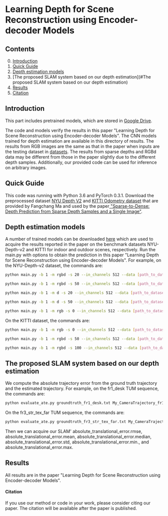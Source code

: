 # Learning Depth for Scene Reconstruction using Encoder-decoder Models

## Contents
0. [Introduction](#introduction)
0. [Quick Guide](#quick-guide)
0. [Depth estimation models](#models)
0. [The proposed SLAM system based on our depth estimation](#The proposed SLAM system based on our depth estimation)
0. [Results](#results)
0. [Citation](#citation)

## Introduction
This part includes pretrained models, which are stored in <a href="https://drive.google.com/file/d/1heAXjHVK0yQ4oKyR0qIyY4sRfSA_CapN/view?usp=sharing">Google Drive</a>.

The code and models verify the results in this paper "Learning Depth for Scene Reconstruction using Encoder-decoder Models".
The CNN models trained for depth estimation are available in this directory of results. The results from RGB images are the same as that in the paper when inputs are the testing dataset in <a href="http://datasets.lids.mit.edu/sparse-to-dense/data/nyudepthv2.tar.gz">datasets</a>. The results from sparse depths and  RGBd data may be different from those in the paper slightly due to the different depth samples. Additionally, our provided code can be used for inference on arbitrary images.

## Quick Guide
This code was running with Python 3.6 and PyTorch 0.3.1.
Download the preprocessed dataset <a href="http://datasets.lids.mit.edu/sparse-to-dense/data/nyudepthv2.tar.gz">NYU Depth V2</a> and <a href="http://datasets.lids.mit.edu/sparse-to-dense/data/kitti.tar.gz">KITTI Odometry dataset</a> that are provided by Fangchang Ma and used by the paper<a href="https://github.com/fangchangma/sparse-to-dense.pytorch"> "Sparse-to-Dense: Depth Prediction from Sparse Depth Samples and a Single Image"</a>.

## Depth estimation models
A number of trained models can be downloaded <a href="https://drive.google.com/file/d/1heAXjHVK0yQ4oKyR0qIyY4sRfSA_CapN/view?usp=sharing">here</a> which are used to acquire the results reported in the paper on the benchmark datasets NYU-Depth-v2 and KITTI for indoor and outdoor scenes, respectively. 
Run the main.py with options to obtain the prediction in this paper "Learning Depth for Scene Reconstruction using Encoder-decoder Models". For example, on the NYU-Depth-v2 dataset, the commands are:
```bash
python main.py -b 1 -m rgbd -s 20 --in_channels 512 --data [path_to_dataset] --epochs 30 --optimizer sgd --activation relu --dataset nyudepth --lr 0.01 --evaluate > log-rgbd-20-nyudepth-time.txt

python main.py -b 1 -m rgbd -s 50 --in_channels 512 --data [path_to_dataset] --epochs 30 --optimizer sgd --activation relu --dataset nyudepth --lr 0.01 --evaluate > log-rgbd-50-nyudepth-time.txt

python main.py -b 1 -m d -s 20 --in_channels 512 --data [path_to_dataset] --epochs 30 --optimizer sgd --activation relu --dataset nyudepth --lr 0.01 --evaluate > log-d-20-nyudepth-time.txt

python main.py -b 1 -m d -s 50 --in_channels 512 --data [path_to_dataset] --epochs 30 --optimizer sgd --activation relu --dataset nyudepth --lr 0.01 --evaluate > log-d-50-nyudepth-time.txt

python main.py -b 1 -m rgb -s 0 --in_channels 512 --data [path_to_dataset] --epochs 30 --optimizer sgd --activation relu --dataset nyudepth --lr 0.01 --evaluate > log-rgb-0-nyudepth-time.txt
```
On the KITTI dataset, the commands are:
```bash
python main.py -b 1 -m rgb -s 0 --in_channels 512 --data [path_to_dataset] --epochs 30 --optimizer sgd --activation relu --dataset kitti --lr 0.01 --evaluate > log-rgb-0-kitti-time.txt

python main.py -b 1 -m rgbd -s 50 --in_channels 512 --data [path_to_dataset] --epochs 30 --optimizer sgd --activation relu --dataset kitti --lr 0.01 --evaluate > log-rgbd-50-kitti-time.txt

python main.py -b 1 -m rgbd -s 100 --in_channels 512 --data [path_to_dataset] --epochs 30 --optimizer sgd --activation relu --dataset kitti --lr 0.01 --evaluate > log-rgbd-100-kitti-time.txt
```

## The proposed SLAM system based on our depth estimation
We compute the absolute trajectory error from the ground truth trajectory and the estimated trajectory.
For example, on the fr1_desk TUM sequence, the commands are:
```bash
python evaluate_ate.py groundtruth_fr1_desk.txt My_CameraTrajectory_fr1_desk.txt --verbose
```
On the fr3_str_tex_far TUM sequence, the commands are:
```bash
python evaluate_ate.py groundtruth_fr3_str_tex_far.txt My_CameraTrajectory_fr3_str_tex_far.txt --verbose
```

Then we can acquire our SLAM' absolute_translational_error.rmse, absolute_translational_error.mean, absolute_translational_error.median, absolute_translational_error.std, absolute_translational_error.min., and absolute_translational_error.max.

## Results
All results are in the paper "Learning Depth for Scene Reconstruction using Encoder-decoder Models".  

#### Citation
If you use our method or code in your work, please consider citing our paper.
The citation will be available after the paper is published.
